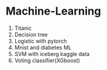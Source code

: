 # Machine-Learning


1. Titanic
2. Decision tree
3. Logistic with pytorch
4. Mnist and diabetes ML
5. SVM with iceberg kaggle data
6. Voting classifier(XGboost)
